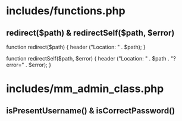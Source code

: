 # includes/functions.php
## redirect($path) & redirectSelf($path, $error)

function redirect($path) {
	header ("Location: " . $path);
}

function redirectSelf($path, $error) {
	header ("Location: " . $path . "?error=" . $error);
}

# includes/mm_admin_class.php
## isPresentUsername() & isCorrectPassword()
